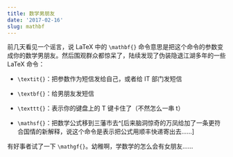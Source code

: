 ```yaml
---
title: 数学男朋友
date: '2017-02-16'
slug: mathbf
---
```


前几天看见一个谣言，说 LaTeX 中的 `\mathbf{}` 命令意思是把这个命令的参数变成你的数学男朋友。然后围观群众都惊呆了，陆续发现了伪装隐退江湖多年的一些 LaTeX 命令：

- `\textit{}`：把参数作为短信发给自己，或者给 IT 部门发短信

- `\textbf{}`：给男朋友发短信

- `\texttt{}`：表示你的键盘上的 T 键卡住了（不然怎么一串 t）

- `\mathsf{}`：把数学公式移到三藩市去^[后来脑洞惊奇的万凤给加了一条更符合国情的新解释，说这个命令是表示把公式用顺丰快递寄出去……]

有好事者试了一下 `\mathgf{}`。幼稚啊，学数学的怎么会有女朋友……
